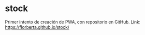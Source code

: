 # stock
Primer intento de creación de PWA, con repositorio en GitHub.
Link: https://florberta.github.io/stock/
